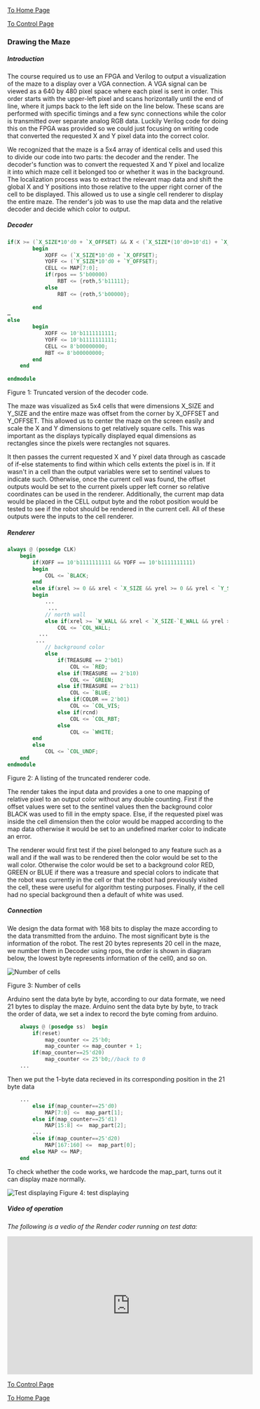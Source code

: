 [To Home Page](../index.md)

[To Control Page](./control.md)

### Drawing the Maze

##### Introduction

The course required us to use an FPGA and Verilog to output a visualization of the maze to a display over a VGA connection. A VGA signal can be viewed as a 640 by 480 pixel space where each pixel is sent in order. This order starts with the upper-left pixel and scans horizontally until the end of line, where it jumps back to the left side on the line below. These scans are performed with specific timings and a few sync connections while the color is transmitted over separate analog RGB data. Luckily Verilog code for doing this on the FPGA was provided so we could just focusing on writing code that converted the requested X and Y pixel data into the correct color.

We recognized that the maze is a 5x4 array of identical cells and used this to divide our code into two parts: the decoder and the render. The decoder's function was to convert the requested X and Y pixel and localize it into which maze cell it belonged too or whether it was in the background. The localization process was to extract the relevant map data and shift the global X and Y positions into those relative to the upper right corner of the cell to be displayed. This allowed us to use a single cell renderer to display the entire maze. The render's job was to use the map data and the relative decoder and decide which color to output.



##### Decoder

```verilog
if(X >= (`X_SIZE*10'd0 + `X_OFFSET) && X < (`X_SIZE*(10'd0+10'd1) + `X_OFFSET) && Y >= (`Y_SIZE*10'd0 + `Y_OFFSET) && Y < (`Y_SIZE*(10'd0+10'd1) + `Y_OFFSET))
		begin 
			XOFF <= (`X_SIZE*10'd0 + `X_OFFSET);
			YOFF <= (`Y_SIZE*10'd0 + `Y_OFFSET);
			CELL <= MAP[7:0];
			if(rpos == 5'b00000)
				RBT <= {roth,5'b11111};
			else
				RBT <= {roth,5'b00000};
				
		end
…
else
		begin
			XOFF <= 10'b1111111111;
			YOFF <= 10'b1111111111;
			CELL <= 8'b00000000;
			RBT <= 8'b00000000;
		end
	end
	
endmodule
```

Figure 1: Truncated version of the decoder code.



The maze was visualized as 5x4 cells that were dimensions X_SIZE and Y_SIZE and the entire maze was offset from the corner by X_OFFSET and Y_OFFSET. This allowed us to center the maze on the screen easily and scale the X and Y dimensions to get relatively square cells. This was important as the displays typically displayed equal dimensions as rectangles since the pixels were rectangles not squares.

It then passes the current requested X and Y pixel data through as cascade of if-else statements to find within which cells extents the pixel is in. If it wasn't in a cell than the output variables were set to sentinel values to indicate such. Otherwise, once the current cell was found, the offset outputs would be set to the current pixels upper left corner so relative coordinates can be used in the renderer. Additionally, the current map data would be placed in the CELL output byte and the robot position would be tested to see if the robot should be rendered in the current cell. All of these outputs were the inputs to the cell renderer.




##### Renderer

```verilog
always @ (posedge CLK)
	begin
		if(XOFF == 10'b1111111111 && YOFF == 10'b1111111111)
		begin
			COL <= `BLACK;
		end
		else if(xrel >= 0 && xrel < `X_SIZE && yrel >= 0 && yrel < `Y_SIZE)
		begin
			...
             ...
			// north wall
			else if(xrel >= `W_WALL && xrel < `X_SIZE-`E_WALL && yrel >= `ZERO && yrel < `N_WALL && NORTH)
				COL <= `COL_WALL;
          ...
		 ...	
			// background color
			else
				if(TREASURE == 2'b01)
					COL <= `RED;
				else if(TREASURE == 2'b10)
					COL <= `GREEN;
				else if(TREASURE == 2'b11)
					COL <= `BLUE;
				else if(COLOR == 2'b01)
					COL <= `COL_VIS;
				else if(rcnd)
					COL <= `COL_RBT;
				else
					COL <= `WHITE;
		end
		else
			COL <= `COL_UNDF;
	end
endmodule
```

Figure 2: A listing of the truncated renderer code.



The render takes the input data and provides a one to one mapping of relative pixel to an output color without any double counting. First if the offset values were set to the sentinel values then the background color BLACK was used to fill in the empty space. Else, if the requested pixel was inside the cell dimension then the color would be mapped according to the map data otherwise it would be set to an undefined marker color to indicate an error.

The renderer would first test if the pixel belonged to any feature such as a wall and if the wall was to be rendered then the color would be set to the wall color. Otherwise the color would be set to a background color RED, GREEN or BLUE if there was a treasure and special colors to indicate that the robot was currently in the cell or that the robot had previously visited the cell, these were useful for algorithm testing purposes. Finally, if the cell had no special background then a default of white was used.

##### Connection 
We design the data format with 168 bits to display the maze according to the data transmitted from the arduino. 
The most significant byte is the information of the robot.
The rest 20 bytes represents 20 cell in the maze, we number them in Decoder using rpos, the order is shown in diagram below, the lowest byte represents information of the cell0, and so on.

![Number of cells](./img/Number_of_cells.PNG) 

Figure 3: Number of cells

Arduino sent the data byte by byte, according to our data formate, we need 21 bytes to display the maze. Arduino sent the data byte by byte, to track the order of data, we set a index to record the byte coming from arduino. 

```verilog
	always @ (posedge ss)  begin
 		if(reset) 	
 			map_counter <= 25'b0;
			map_counter <= map_counter + 1;
    	if(map_counter==25'd20)
    		map_counter <= 25'b0;//back to 0
    ...
```
Then we put the 1-byte data recieved in its corresponding position in the 21 byte data

```verilog
    ...
        else if(map_counter==25'd0) 
			MAP[7:0] <=  map_part[1];
		else if(map_counter==25'd1) 
			MAP[15:8] <=  map_part[2];
		...
		else if(map_counter==25'd20) 
			MAP[167:160] <=  map_part[0];
		else MAP <= MAP;	
	end		
```	 

To check whether the code works, we hardcode the map_part, turns out it can display maze normally. 

![Test displaying](./img/test_displaying.jpg)
Figure 4: test displaying 

##### Video of operation

*The following is a vedio of the Render coder running on test data:*

<iframe width="560" height="315" src="https://www.youtube.com/embed/wSyzOmto8Sg" frameborder="0" gesture="media" allowfullscreen></iframe>

[To Control Page](./control.md)

[To Home Page](../index.md)